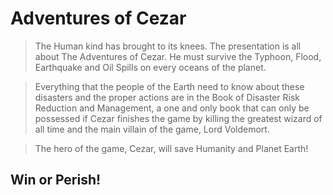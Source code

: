 # Adventures of Cezar

> The Human kind has brought to its knees. The presentation is all about The Adventures of Cezar. He must survive the Typhoon, Flood, Earthquake and Oil Spills on every oceans of the planet. 

> Everything that the people of the Earth need to know about these disasters and the proper actions are in the Book of Disaster Risk Reduction and Management, a one and only book that can only be possessed if Cezar finishes the game by killing the greatest wizard of all time and the main villain of the game, Lord Voldemort. 

> The hero of the game, Cezar, will save Humanity and Planet Earth!

## Win or Perish!
